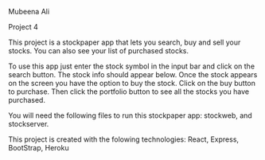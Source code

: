 Mubeena Ali

Project 4


This project is a stockpaper app that lets you search, buy and sell your stocks. You can also see your list of purchased stocks. 

To use this app just enter the stock symbol in the input bar and click on the search button. The stock info should appear below.
Once the stock appears on the screen you have the option to buy the stock. Click on the buy button to purchase.
Then click the portfolio button to see all the stocks you have purchased.

You will need the following files to run this stockpaper app: stockweb, and stockserver.

This project is created with the folowing technologies: React, Express, BootStrap, Heroku



